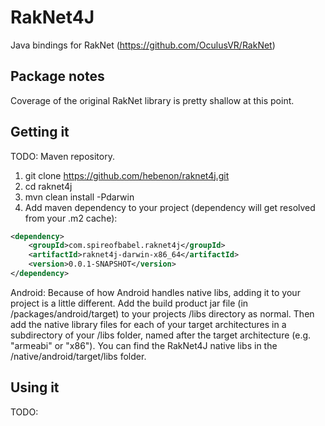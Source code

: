 RakNet4J
========

Java bindings for RakNet (https://github.com/OculusVR/RakNet)

Package notes
------------------------------------------
Coverage of the original RakNet library is pretty shallow at this point.

Getting it
------------------------------------------
TODO: Maven repository.

1. git clone https://github.com/hebenon/raknet4j.git
2. cd raknet4j
3. mvn clean install -Pdarwin
4. Add maven dependency to your project (dependency will get resolved from your .m2 cache):

```xml
<dependency>
    <groupId>com.spireofbabel.raknet4j</groupId>
    <artifactId>raknet4j-darwin-x86_64</artifactId>
    <version>0.0.1-SNAPSHOT</version>
</dependency>
```

Android:
Because of how Android handles native libs, adding it to your project is a little different. Add the build product jar file (in /packages/android/target) to your projects /libs directory as normal. Then add the native library files for each of your target architectures in a subdirectory of your /libs folder, named after the target architecture (e.g. "armeabi" or "x86"). You can find the RakNet4J native libs in the /native/android/target/libs folder.

Using it
------------------------------------------
TODO:
